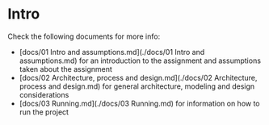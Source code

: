 # Intro

Check the following documents for more info:

- [docs/01 Intro and assumptions.md](./docs/01 Intro and assumptions.md) for an introduction to the assignment and assumptions taken about the assignment
- [docs/02 Architecture, process and design.md](./docs/02 Architecture, process and design.md) for general architecture, modeling and design considerations
- [docs/03 Running.md](./docs/03 Running.md) for information on how to run the project